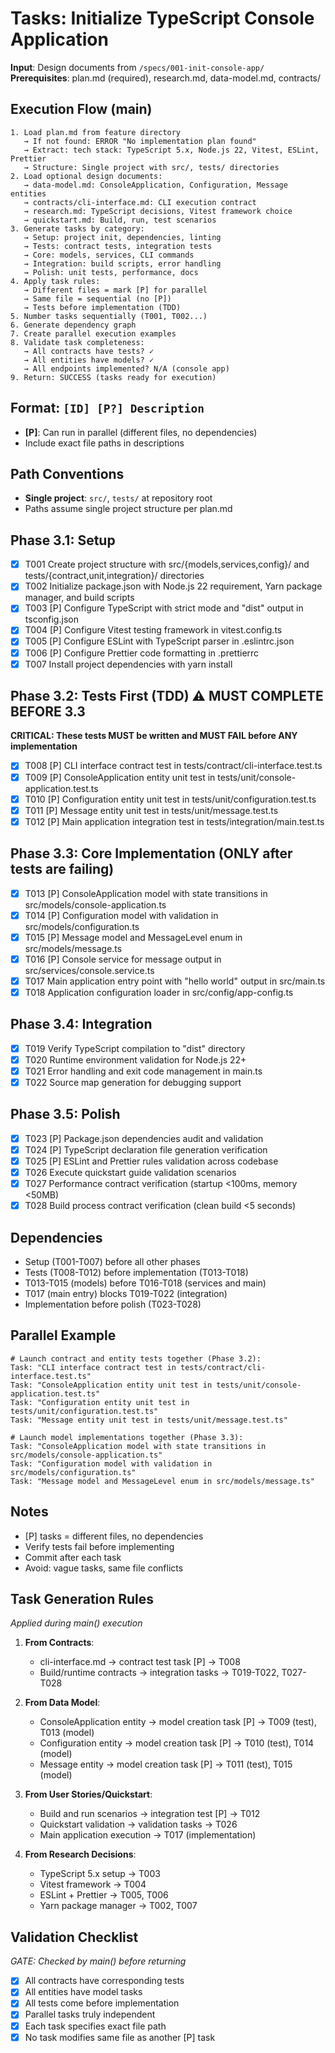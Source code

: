 # Tasks: Initialize TypeScript Console Application

**Input**: Design documents from `/specs/001-init-console-app/`
**Prerequisites**: plan.md (required), research.md, data-model.md, contracts/

## Execution Flow (main)
```
1. Load plan.md from feature directory
   → If not found: ERROR "No implementation plan found"
   → Extract: tech stack: TypeScript 5.x, Node.js 22, Vitest, ESLint, Prettier
   → Structure: Single project with src/, tests/ directories
2. Load optional design documents:
   → data-model.md: ConsoleApplication, Configuration, Message entities
   → contracts/cli-interface.md: CLI execution contract
   → research.md: TypeScript decisions, Vitest framework choice
   → quickstart.md: Build, run, test scenarios
3. Generate tasks by category:
   → Setup: project init, dependencies, linting
   → Tests: contract tests, integration tests
   → Core: models, services, CLI commands
   → Integration: build scripts, error handling
   → Polish: unit tests, performance, docs
4. Apply task rules:
   → Different files = mark [P] for parallel
   → Same file = sequential (no [P])
   → Tests before implementation (TDD)
5. Number tasks sequentially (T001, T002...)
6. Generate dependency graph
7. Create parallel execution examples
8. Validate task completeness:
   → All contracts have tests? ✓
   → All entities have models? ✓
   → All endpoints implemented? N/A (console app)
9. Return: SUCCESS (tasks ready for execution)
```

## Format: `[ID] [P?] Description`
- **[P]**: Can run in parallel (different files, no dependencies)
- Include exact file paths in descriptions

## Path Conventions
- **Single project**: `src/`, `tests/` at repository root
- Paths assume single project structure per plan.md

## Phase 3.1: Setup
- [x] T001 Create project structure with src/{models,services,config}/ and tests/{contract,unit,integration}/ directories
- [x] T002 Initialize package.json with Node.js 22 requirement, Yarn package manager, and build scripts
- [x] T003 [P] Configure TypeScript with strict mode and "dist" output in tsconfig.json
- [x] T004 [P] Configure Vitest testing framework in vitest.config.ts
- [x] T005 [P] Configure ESLint with TypeScript parser in .eslintrc.json
- [x] T006 [P] Configure Prettier code formatting in .prettierrc
- [x] T007 Install project dependencies with yarn install

## Phase 3.2: Tests First (TDD) ⚠️ MUST COMPLETE BEFORE 3.3
**CRITICAL: These tests MUST be written and MUST FAIL before ANY implementation**
- [x] T008 [P] CLI interface contract test in tests/contract/cli-interface.test.ts
- [x] T009 [P] ConsoleApplication entity unit test in tests/unit/console-application.test.ts
- [x] T010 [P] Configuration entity unit test in tests/unit/configuration.test.ts
- [x] T011 [P] Message entity unit test in tests/unit/message.test.ts
- [x] T012 [P] Main application integration test in tests/integration/main.test.ts

## Phase 3.3: Core Implementation (ONLY after tests are failing)
- [x] T013 [P] ConsoleApplication model with state transitions in src/models/console-application.ts
- [x] T014 [P] Configuration model with validation in src/models/configuration.ts
- [x] T015 [P] Message model and MessageLevel enum in src/models/message.ts
- [x] T016 [P] Console service for message output in src/services/console.service.ts
- [x] T017 Main application entry point with "hello world" output in src/main.ts
- [x] T018 Application configuration loader in src/config/app-config.ts

## Phase 3.4: Integration
- [x] T019 Verify TypeScript compilation to "dist" directory
- [x] T020 Runtime environment validation for Node.js 22+
- [x] T021 Error handling and exit code management in main.ts
- [x] T022 Source map generation for debugging support

## Phase 3.5: Polish
- [x] T023 [P] Package.json dependencies audit and validation
- [x] T024 [P] TypeScript declaration file generation verification
- [x] T025 [P] ESLint and Prettier rules validation across codebase
- [x] T026 Execute quickstart guide validation scenarios
- [x] T027 Performance contract verification (startup <100ms, memory <50MB)
- [x] T028 Build process contract verification (clean build <5 seconds)

## Dependencies
- Setup (T001-T007) before all other phases
- Tests (T008-T012) before implementation (T013-T018)
- T013-T015 (models) before T016-T018 (services and main)
- T017 (main entry) blocks T019-T022 (integration)
- Implementation before polish (T023-T028)

## Parallel Example
```
# Launch contract and entity tests together (Phase 3.2):
Task: "CLI interface contract test in tests/contract/cli-interface.test.ts"
Task: "ConsoleApplication entity unit test in tests/unit/console-application.test.ts" 
Task: "Configuration entity unit test in tests/unit/configuration.test.ts"
Task: "Message entity unit test in tests/unit/message.test.ts"

# Launch model implementations together (Phase 3.3):
Task: "ConsoleApplication model with state transitions in src/models/console-application.ts"
Task: "Configuration model with validation in src/models/configuration.ts"
Task: "Message model and MessageLevel enum in src/models/message.ts"
```

## Notes
- [P] tasks = different files, no dependencies
- Verify tests fail before implementing
- Commit after each task
- Avoid: vague tasks, same file conflicts

## Task Generation Rules
*Applied during main() execution*

1. **From Contracts**:
   - cli-interface.md → contract test task [P] → T008
   - Build/runtime contracts → integration tasks → T019-T022, T027-T028
   
2. **From Data Model**:
   - ConsoleApplication entity → model creation task [P] → T009 (test), T013 (model)
   - Configuration entity → model creation task [P] → T010 (test), T014 (model)
   - Message entity → model creation task [P] → T011 (test), T015 (model)
   
3. **From User Stories/Quickstart**:
   - Build and run scenarios → integration test [P] → T012
   - Quickstart validation → validation tasks → T026
   - Main application execution → T017 (implementation)

4. **From Research Decisions**:
   - TypeScript 5.x setup → T003
   - Vitest framework → T004
   - ESLint + Prettier → T005, T006
   - Yarn package manager → T002, T007

## Validation Checklist
*GATE: Checked by main() before returning*

- [x] All contracts have corresponding tests
- [x] All entities have model tasks
- [x] All tests come before implementation
- [x] Parallel tasks truly independent
- [x] Each task specifies exact file path
- [x] No task modifies same file as another [P] task
